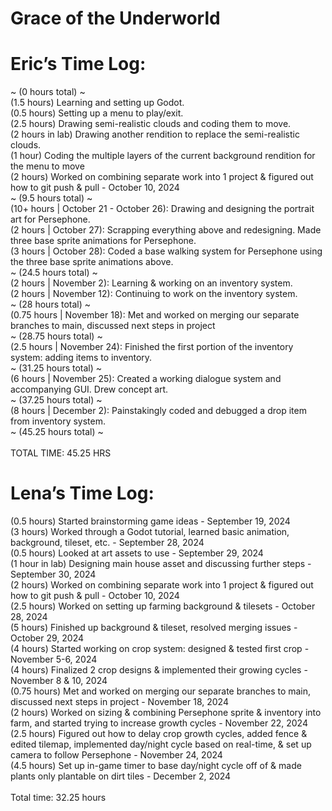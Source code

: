 # Grace of the Underworld

# Eric’s Time Log: <br />
~ (0 hours total) ~ <br />
(1.5 hours) Learning and setting up Godot. <br />
(0.5 hours) Setting up a menu to play/exit. <br />
(2.5 hours) Drawing semi-realistic clouds and coding them to move. <br />
(2 hours in lab) Drawing another rendition to replace the semi-realistic clouds. <br />
(1 hour) Coding the multiple layers of the current background rendition for the menu to move <br />
(2 hours) Worked on combining separate work into 1 project & figured out how to git push & pull - October 10, 2024 <br />
~ (9.5 hours total) ~ <br />
(10+ hours | October 21 - October 26): Drawing and designing the portrait art for Persephone. <br />
(2 hours  | October 27): Scrapping everything above and redesigning. Made three base sprite animations for Persephone. <br />
(3 hours  | October 28): Coded a base walking system for Persephone using the three base sprite animations above. <br />
~ (24.5 hours total) ~ <br />
(2 hours | November 2): Learning & working on an inventory system. <br />
(2 hours | November 12): Continuing to work on the inventory system. <br />
~ (28 hours total) ~ <br />
(0.75 hours | November 18): Met and worked on merging our separate branches to main, discussed next steps in project <br /> 
~ (28.75 hours total) ~ <br />
(2.5 hours | November 24): Finished the first portion of the inventory system: adding items to inventory. <br />
~ (31.25 hours total) ~ <br />
(6 hours | November 25): Created a working dialogue system and accompanying GUI. Drew concept art. <br />
~ (37.25 hours total) ~ <br />
(8 hours | December 2): Painstakingly coded and debugged a drop item from inventory system. <br />
~ (45.25 hours total) ~ <br />
<br /> TOTAL TIME: 45.25 HRS

# Lena’s Time Log:
(0.5 hours) Started brainstorming game ideas - September 19, 2024 <br />
(3 hours) Worked through a Godot tutorial, learned basic animation, background, tileset, etc. - September 28, 2024 <br />
(0.5 hours) Looked at art assets to use - September 29, 2024 <br />
(1 hour in lab) Designing main house asset and discussing further steps - September 30, 2024 <br />
(2 hours) Worked on combining separate work into 1 project & figured out how to git push & pull - October 10, 2024 <br />
(2.5 hours) Worked on setting up farming background & tilesets - October 28, 2024 <br />
(5 hours) Finished up background & tileset, resolved merging issues - October 29, 2024 <br />
(4 hours) Started working on crop system: designed & tested first crop - November 5-6, 2024 <br />
(4 hours) Finalized 2 crop designs & implemented their growing cycles - November 8 & 10, 2024 <br />
(0.75 hours) Met and worked on merging our separate branches to main, discussed next steps in project - November 18, 2024  <br /> 
(2 hours) Worked on sizing & combining Persephone sprite & inventory into farm, and started trying to increase growth cycles - November 22, 2024 <br /> 
(2.5 hours) Figured out how to delay crop growth cycles, added fence & edited tilemap, implemented day/night cycle based on real-time, & set up camera to follow Persephone - November 24, 2024 <br />
(4.5 hours) Set up in-game timer to base day/night cycle off of & made plants only plantable on dirt tiles - December 2, 2024 <br /> <br /> 
Total time: 32.25 hours
